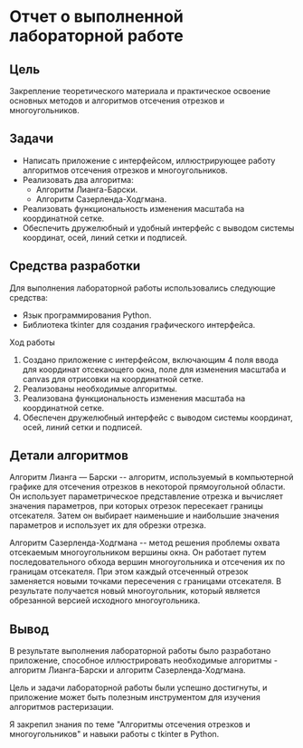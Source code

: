 # Отчет о выполненной лабораторной работе

## Цель

Закрепление теоретического материала и практическое освоение основных методов и алгоритмов отсечения отрезков и многоугольников.

## Задачи

- Написать приложение с интерфейсом, иллюстрирующее работу алгоритмов отсечения отрезков и многоугольников.
- Реализовать два алгоритма:
  - Алгоритм Лианга-Барски.
  - Алгоритм Сазерленда-Ходгмана.
- Реализовать функциональность изменения масштаба на координатной сетке.
- Обеспечить дружелюбный и удобный интерфейс с выводом системы координат, осей, линий сетки и подписей.

## Средства разработки

Для выполнения лабораторной работы использовались следующие средства:

- Язык программирования Python.
- Библиотека tkinter для создания графического интерфейса.


Ход работы

1. Создано приложение с интерфейсом, включающим 4 поля ввода для координат отсекающего окна, поле для изменения масштаба и canvas для отрисовки на координатной сетке.
2. Реализованы необходимые алгоритмы.
3. Реализована функциональность изменения масштаба на координатной сетке.
4. Обеспечен дружелюбный интерфейс с выводом системы координат, осей, линий сетки и подписей.

## Детали алгоритмов

Алгоритм Лианга — Барски -- алгоритм, используемый в компьютерной графике для отсечения отрезков в некоторой прямоугольной области. Он использует параметрическое представление отрезка и вычисляет значения параметров, при которых отрезок пересекает границы отсекателя. Затем он выбирает наименьшие и наибольшие значения параметров и использует их для обрезки отрезка. 

Алгоритм Сазерленда-Ходгмана -- метод решения проблемы охвата отсекаемым многоугольником вершины окна. Он работает путем последовательного обхода вершин многоугольника и отсечения их по границам отсекателя. При этом каждый отсеченный отрезок заменяется новыми точками пересечения с границами отсекателя. В результате получается новый многоугольник, который является обрезанной версией исходного многоугольника.

## Вывод
В результате выполнения лабораторной работы было разработано приложение, способное иллюстрировать необходимые алгоритмы - алгоритм Лианга-Барски и алгоритм Сазерленда-Ходгмана.

Цель и задачи лабораторной работы были успешно достигнуты, и приложение может быть полезным инструментом для изучения алгоритмов растеризации.

Я закрепил знания по теме "Алгоритмы отсечения отрезков и многоугольников" и навыки работы с tkinter в Python.
